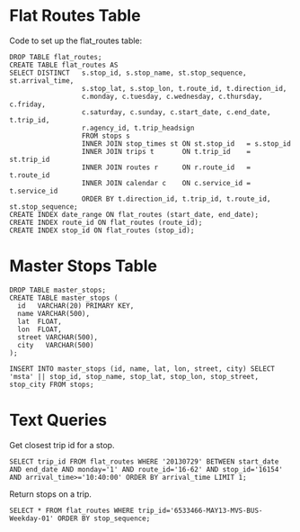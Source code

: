 Flat Routes Table
=================

Code to set up the flat_routes table:

    DROP TABLE flat_routes;
    CREATE TABLE flat_routes AS
    SELECT DISTINCT   s.stop_id, s.stop_name, st.stop_sequence, st.arrival_time,
                      s.stop_lat, s.stop_lon, t.route_id, t.direction_id, 
                      c.monday, c.tuesday, c.wednesday, c.thursday, c.friday,
                      c.saturday, c.sunday, c.start_date, c.end_date, t.trip_id,
                      r.agency_id, t.trip_headsign
                      FROM stops s
                      INNER JOIN stop_times st ON st.stop_id   = s.stop_id
                      INNER JOIN trips t       ON t.trip_id    = st.trip_id
                      INNER JOIN routes r      ON r.route_id   = t.route_id
                      INNER JOIN calendar c    ON c.service_id = t.service_id
                      ORDER BY t.direction_id, t.trip_id, t.route_id, st.stop_sequence;
    CREATE INDEX date_range ON flat_routes (start_date, end_date);
    CREATE INDEX route_id ON flat_routes (route_id);
    CREATE INDEX stop_id ON flat_routes (stop_id);

Master Stops Table
==================

    DROP TABLE master_stops;
    CREATE TABLE master_stops (
      id   VARCHAR(20) PRIMARY KEY,
      name VARCHAR(500),
      lat  FLOAT,
      lon  FLOAT,
      street VARCHAR(500),
      city   VARCHAR(500)
    );

    INSERT INTO master_stops (id, name, lat, lon, street, city) SELECT 'msta' || stop_id, stop_name, stop_lat, stop_lon, stop_street, stop_city FROM stops;

Text Queries
============

Get closest trip id for a stop.

    SELECT trip_id FROM flat_routes WHERE '20130729' BETWEEN start_date AND end_date AND monday='1' AND route_id='16-62' AND stop_id='16154' AND arrival_time>='10:40:00' ORDER BY arrival_time LIMIT 1;

Return stops on a trip.

    SELECT * FROM flat_routes WHERE trip_id='6533466-MAY13-MVS-BUS-Weekday-01' ORDER BY stop_sequence;
